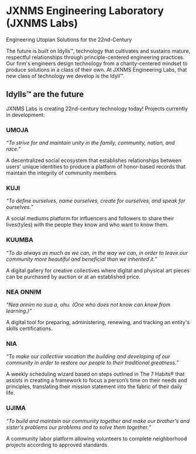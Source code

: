 # JXNMS Engineering Laboratory (JXNMS Labs)
Engineering Utopian Solutions for the 22nd-Century

The future is built on Idylls™, technology that cultivates and sustains mature, respectful relationships through principle-centered engineering practices. Our firm's engineers design technology from a charity-centered mindset to produce solutions in a class of their own. At JXNMS Engineering Labs, that new class of technology we develop is the Idyll™.

## Idylls™ are the future

JXNMS Labs is creating 22nd-century technology today!
Projects currently in development:

### UMOJA

_“To strive for and maintain unity in the family, community, nation, and race.”_

A decentralized social ecosystem that establishes relationships between users' unique identities to produce a platform of honor-based records that maintain the integrity of community members.

### KUJI

_“To define ourselves, name ourselves, create for ourselves, and speak for ourselves.”_

A social mediums platform for influencers and followers to share their lives(tyles) with the people they know and who want to know them.

### KUUMBA

_“To do always as much as we can, in the way we can, in order to leave our community more beautiful and beneficial than we inherited it.”_

A digital gallery for creative collectives where digital and physical art pieces can be purchased by auction or at an established price.

### NEA ONNIM

_"Nea onnim no sua a, ohu. (One who does not know can know from learning.)"_

A digital tool for preparing, administering, renewing, and tracking an entity's skills certifications.

### NIA

_“To make our collective vocation the building and developing of our community in order to restore our people to their traditional greatness.”_

A weekly scheduling wizard based on steps outlined in The 7 Habits® that assists in creating a framework to focus a person’s time on their needs and principles, translating their mission statement into the fabric of their daily life.

### UJIMA

_“To build and maintain our community together and make our brother's and sister's problems our problems and to solve them together.“_

A community labor platform allowing volunteers to complete neighborhood projects according to approved standards.
